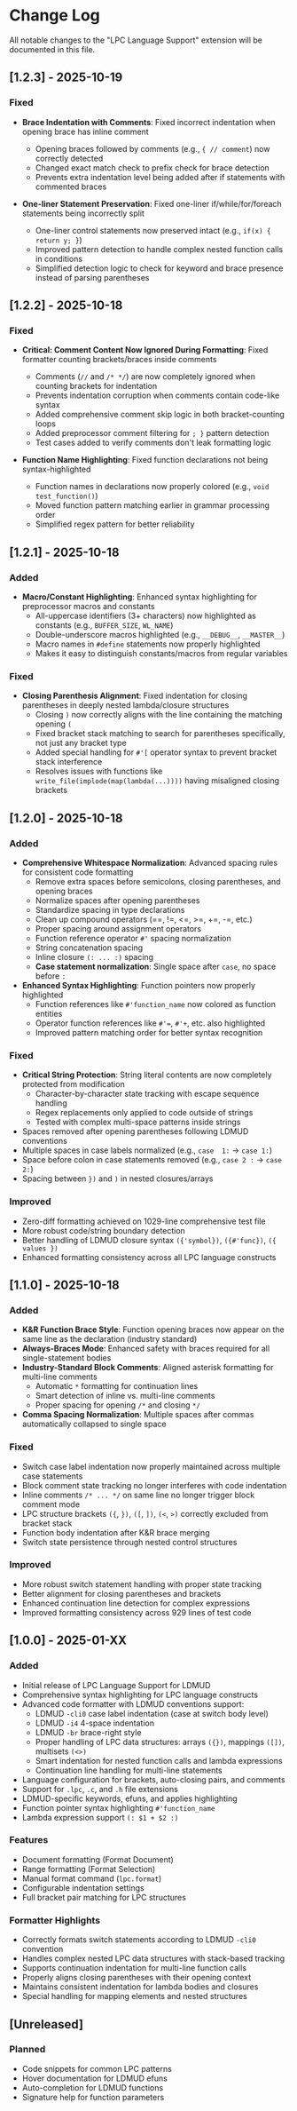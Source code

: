 # Change Log

All notable changes to the "LPC Language Support" extension will be documented in this file.

## [1.2.3] - 2025-10-19

### Fixed
- **Brace Indentation with Comments**: Fixed incorrect indentation when opening brace has inline comment
  - Opening braces followed by comments (e.g., `{ // comment`) now correctly detected
  - Changed exact match check to prefix check for brace detection
  - Prevents extra indentation level being added after if statements with commented braces

- **One-liner Statement Preservation**: Fixed one-liner if/while/for/foreach statements being incorrectly split
  - One-liner control statements now preserved intact (e.g., `if(x) { return y; }`)
  - Improved pattern detection to handle complex nested function calls in conditions
  - Simplified detection logic to check for keyword and brace presence instead of parsing parentheses

## [1.2.2] - 2025-10-18

### Fixed
- **Critical: Comment Content Now Ignored During Formatting**: Fixed formatter counting brackets/braces inside comments
  - Comments (`//` and `/* */`) are now completely ignored when counting brackets for indentation
  - Prevents indentation corruption when comments contain code-like syntax
  - Added comprehensive comment skip logic in both bracket-counting loops
  - Added preprocessor comment filtering for `; }` pattern detection
  - Test cases added to verify comments don't leak formatting logic

- **Function Name Highlighting**: Fixed function declarations not being syntax-highlighted
  - Function names in declarations now properly colored (e.g., `void test_function()`)
  - Moved function pattern matching earlier in grammar processing order
  - Simplified regex pattern for better reliability

## [1.2.1] - 2025-10-18

### Added
- **Macro/Constant Highlighting**: Enhanced syntax highlighting for preprocessor macros and constants
  - All-uppercase identifiers (3+ characters) now highlighted as constants (e.g., `BUFFER_SIZE`, `WL_NAME`)
  - Double-underscore macros highlighted (e.g., `__DEBUG__`, `__MASTER__`)
  - Macro names in `#define` statements now properly highlighted
  - Makes it easy to distinguish constants/macros from regular variables

### Fixed
- **Closing Parenthesis Alignment**: Fixed indentation for closing parentheses in deeply nested lambda/closure structures
  - Closing `)` now correctly aligns with the line containing the matching opening `(`
  - Fixed bracket stack matching to search for parentheses specifically, not just any bracket type
  - Added special handling for `#'[` operator syntax to prevent bracket stack interference
  - Resolves issues with functions like `write_file(implode(map(lambda(...))))` having misaligned closing brackets

## [1.2.0] - 2025-10-18

### Added
- **Comprehensive Whitespace Normalization**: Advanced spacing rules for consistent code formatting
  - Remove extra spaces before semicolons, closing parentheses, and opening braces
  - Normalize spaces after opening parentheses
  - Standardize spacing in type declarations
  - Clean up compound operators (==, !=, <=, >=, +=, -=, etc.)
  - Proper spacing around assignment operators
  - Function reference operator `#'` spacing normalization
  - String concatenation spacing
  - Inline closure `(: ... :)` spacing
  - **Case statement normalization**: Single space after `case`, no space before `:`
- **Enhanced Syntax Highlighting**: Function pointers now properly highlighted
  - Function references like `#'function_name` now colored as function entities
  - Operator function references like `#'=`, `#'+`, etc. also highlighted
  - Improved pattern matching order for better syntax recognition

### Fixed
- **Critical String Protection**: String literal contents are now completely protected from modification
  - Character-by-character state tracking with escape sequence handling
  - Regex replacements only applied to code outside of strings
  - Tested with complex multi-space patterns inside strings
- Spaces removed after opening parentheses following LDMUD conventions
- Multiple spaces in case labels normalized (e.g., `case  1:` → `case 1:`)
- Space before colon in case statements removed (e.g., `case 2 :` → `case 2:`)
- Spacing between `})` and `)` in nested closures/arrays

### Improved
- Zero-diff formatting achieved on 1029-line comprehensive test file
- More robust code/string boundary detection
- Better handling of LDMUD closure syntax `({'symbol})`, `({#'func})`, `({ values })`
- Enhanced formatting consistency across all LPC language constructs

## [1.1.0] - 2025-10-18

### Added
- **K&R Function Brace Style**: Function opening braces now appear on the same line as the declaration (industry standard)
- **Always-Braces Mode**: Enhanced safety with braces required for all single-statement bodies
- **Industry-Standard Block Comments**: Aligned asterisk formatting for multi-line comments
  - Automatic ` * ` formatting for continuation lines
  - Smart detection of inline vs. multi-line comments
  - Proper spacing for opening `/*` and closing `*/`
- **Comma Spacing Normalization**: Multiple spaces after commas automatically collapsed to single space

### Fixed
- Switch case label indentation now properly maintained across multiple case statements
- Block comment state tracking no longer interferes with code indentation
- Inline comments `/* ... */` on same line no longer trigger block comment mode
- LPC structure brackets `({`, `})`, `([`, `])`, `(<`, `>)` correctly excluded from bracket stack
- Function body indentation after K&R brace merging
- Switch state persistence through nested control structures

### Improved
- More robust switch statement handling with proper state tracking
- Better alignment for closing parentheses and brackets
- Enhanced continuation line detection for complex expressions
- Improved formatting consistency across 929 lines of test code

## [1.0.0] - 2025-01-XX

### Added
- Initial release of LPC Language Support for LDMUD
- Comprehensive syntax highlighting for LPC language constructs
- Advanced code formatter with LDMUD conventions support:
  - LDMUD `-cli0` case label indentation (case at switch body level)
  - LDMUD `-i4` 4-space indentation
  - LDMUD `-br` brace-right style
  - Proper handling of LPC data structures: arrays `({})`, mappings `([])`, multisets `(<>)`
  - Smart indentation for nested function calls and lambda expressions
  - Continuation line handling for multi-line statements
- Language configuration for brackets, auto-closing pairs, and comments
- Support for `.lpc`, `.c`, and `.h` file extensions
- LDMUD-specific keywords, efuns, and applies highlighting
- Function pointer syntax highlighting `#'function_name`
- Lambda expression support `(: $1 + $2 :)`

### Features
- Document formatting (Format Document)
- Range formatting (Format Selection)
- Manual format command (`lpc.format`)
- Configurable indentation settings
- Full bracket pair matching for LPC structures

### Formatter Highlights
- Correctly formats switch statements according to LDMUD `-cli0` convention
- Handles complex nested LPC data structures with stack-based tracking
- Supports continuation indentation for multi-line function calls
- Properly aligns closing parentheses with their opening context
- Maintains consistent indentation for lambda bodies and closures
- Special handling for mapping elements and nested structures

## [Unreleased]

### Planned
- Code snippets for common LPC patterns
- Hover documentation for LDMUD efuns
- Auto-completion for LDMUD functions
- Signature help for function parameters
